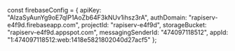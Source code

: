 const firebaseConfig = {
  apiKey: "AIzaSyAunYg9oE7qlP1AoZb64F3kNUv1ihsz3rA",
  authDomain: "rapiserv-e4f9d.firebaseapp.com",
  projectId: "rapiserv-e4f9d",
  storageBucket: "rapiserv-e4f9d.appspot.com",
  messagingSenderId: "474097118512",
  appId: "1:474097118512:web:1418e5821802040d27acf5"
};